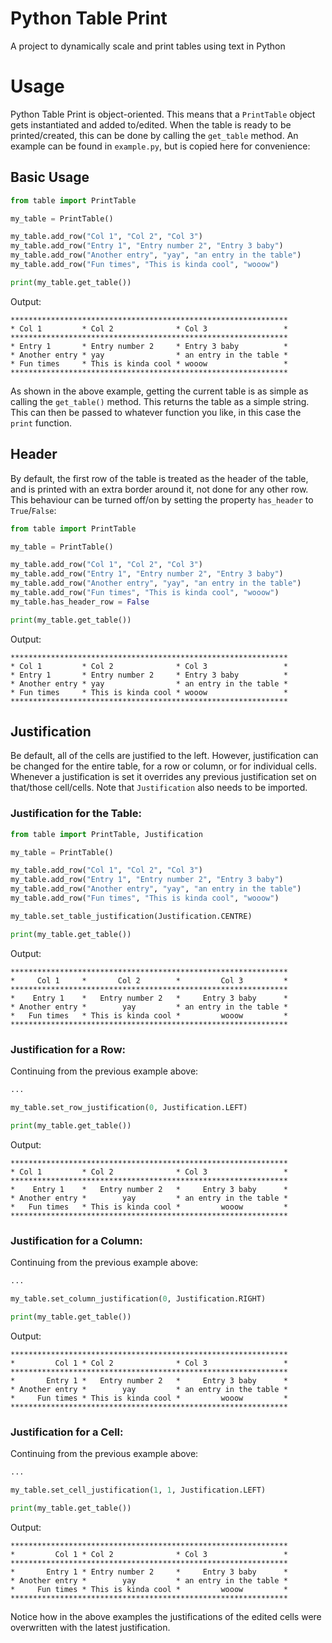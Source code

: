 # Python Table Print
A project to dynamically scale and print tables using text in Python

# Usage

Python Table Print is object-oriented. This means that a `PrintTable` object gets instantiated and added to/edited. When the table is ready to be printed/created, this can be done by calling the `get_table` method. An example can be found in `example.py`, but is copied here for convenience:

## Basic Usage

```python
from table import PrintTable

my_table = PrintTable()

my_table.add_row("Col 1", "Col 2", "Col 3")
my_table.add_row("Entry 1", "Entry number 2", "Entry 3 baby")
my_table.add_row("Another entry", "yay", "an entry in the table")
my_table.add_row("Fun times", "This is kinda cool", "wooow")

print(my_table.get_table())
```

Output:
```
**************************************************************
* Col 1         * Col 2              * Col 3                 *
**************************************************************
* Entry 1       * Entry number 2     * Entry 3 baby          *
* Another entry * yay                * an entry in the table *
* Fun times     * This is kinda cool * wooow                 *
**************************************************************
```

As shown in the above example, getting the current table is as simple as calling the `get_table()` method. This returns the table as a simple string. This can then be passed to whatever function you like, in this case the `print` function.

## Header

By default, the first row of the table is treated as the header of the table, and is printed with an extra border around it, not done for any other row. This behaviour can be turned off/on by setting the property `has_header` to `True`/`False`:

```python
from table import PrintTable

my_table = PrintTable()

my_table.add_row("Col 1", "Col 2", "Col 3")
my_table.add_row("Entry 1", "Entry number 2", "Entry 3 baby")
my_table.add_row("Another entry", "yay", "an entry in the table")
my_table.add_row("Fun times", "This is kinda cool", "wooow")
my_table.has_header_row = False

print(my_table.get_table())
```

Output:
```
**************************************************************
* Col 1         * Col 2              * Col 3                 *
* Entry 1       * Entry number 2     * Entry 3 baby          *
* Another entry * yay                * an entry in the table *
* Fun times     * This is kinda cool * wooow                 *
**************************************************************
```

## Justification

Be default, all of the cells are justified to the left. However, justification can be changed for the entire table, for a row or column, or for individual cells. Whenever a justification is set it overrides any previous justification set on that/those cell/cells. Note that `Justification` also needs to be imported.

### Justification for the Table:

```python
from table import PrintTable, Justification

my_table = PrintTable()

my_table.add_row("Col 1", "Col 2", "Col 3")
my_table.add_row("Entry 1", "Entry number 2", "Entry 3 baby")
my_table.add_row("Another entry", "yay", "an entry in the table")
my_table.add_row("Fun times", "This is kinda cool", "wooow")

my_table.set_table_justification(Justification.CENTRE)

print(my_table.get_table())
```

Output:
```
**************************************************************
*     Col 1     *       Col 2        *         Col 3         *
**************************************************************
*    Entry 1    *   Entry number 2   *     Entry 3 baby      *
* Another entry *        yay         * an entry in the table *
*   Fun times   * This is kinda cool *         wooow         *
**************************************************************
```

### Justification for a Row:

Continuing from the previous example above:
```python
...

my_table.set_row_justification(0, Justification.LEFT)

print(my_table.get_table())
```

Output:
```
**************************************************************
* Col 1         * Col 2              * Col 3                 *
**************************************************************
*    Entry 1    *   Entry number 2   *     Entry 3 baby      *
* Another entry *        yay         * an entry in the table *
*   Fun times   * This is kinda cool *         wooow         *
**************************************************************
```

### Justification for a Column:

Continuing from the previous example above:
```python
...

my_table.set_column_justification(0, Justification.RIGHT)

print(my_table.get_table())
```

Output:
```
**************************************************************
*         Col 1 * Col 2              * Col 3                 *
**************************************************************
*       Entry 1 *   Entry number 2   *     Entry 3 baby      *
* Another entry *        yay         * an entry in the table *
*     Fun times * This is kinda cool *         wooow         *
**************************************************************
```

### Justification for a Cell:

Continuing from the previous example above:
```python
...

my_table.set_cell_justification(1, 1, Justification.LEFT)

print(my_table.get_table())
```

Output:
```
**************************************************************
*         Col 1 * Col 2              * Col 3                 *
**************************************************************
*       Entry 1 * Entry number 2     *     Entry 3 baby      *
* Another entry *        yay         * an entry in the table *
*     Fun times * This is kinda cool *         wooow         *
**************************************************************
```

Notice how in the above examples the justifications of the edited cells were overwritten with the latest justification.